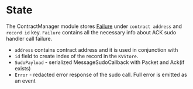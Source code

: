 # State

The ContractManager module stores [Failure](https://github.com/neutron-org/neutron/blob/v2.0.3/proto/neutron/contractmanager/failure.proto#L11) under `contract address` and `record id` key.
`Failure` contains all the necessary info about ACK sudo handler call failure.

- `address` contains contract address and it is used in conjunction with  
- `id` field to create index of the record in the `KVStore`.
- `SudoPayload` - serialized MessageSudoCallback with Packet and Ack(if exists)
- `Error` - redacted error response of the sudo call. Full error is emitted as an event
